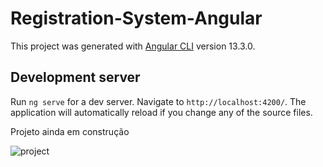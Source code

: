 # Registration-System-Angular

This project was generated with [Angular CLI](https://github.com/angular/angular-cli) version 13.3.0.

## Development server

Run `ng serve` for a dev server. Navigate to `http://localhost:4200/`. The application will automatically reload if you change any of the source files.


Projeto ainda em construção

<img src="./assets/img/angular-project.png" alt="project">
